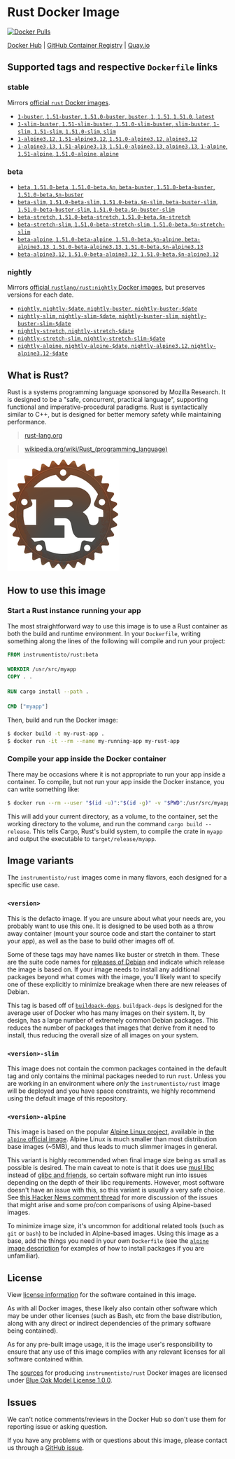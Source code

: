 Rust Docker Image
=================

[![Docker Pulls](https://img.shields.io/docker/pulls/instrumentisto/rust.svg)](https://hub.docker.com/r/instrumentisto/rust)

[Docker Hub](https://hub.docker.com/r/instrumentisto/rust)
| [GitHub Container Registry](https://github.com/orgs/instrumentisto/packages/container/package/rust)
| [Quay.io](https://quay.io/repository/instrumentisto/rust)




## Supported tags and respective `Dockerfile` links


### stable

Mirrors [official `rust` Docker images][1].

- [`1-buster`, `1.51-buster`, `1.51.0-buster`, `buster`, `1`, `1.51`, `1.51.0`, `latest`][301]
- [`1-slim-buster`, `1.51-slim-buster`, `1.51.0-slim-buster`, `slim-buster`, `1-slim`, `1.51-slim`, `1.51.0-slim`, `slim`][302]
- [`1-alpine3.12`, `1.51-alpine3.12`, `1.51.0-alpine3.12`, `alpine3.12`][303]
- [`1-alpine3.13`, `1.51-alpine3.13`, `1.51.0-alpine3.13`, `alpine3.13`, `1-alpine`, `1.51-alpine`, `1.51.0-alpine`, `alpine`][304]


### beta

- [`beta`, `1.51.0-beta`, `1.51.0-beta.$n`, `beta-buster`, `1.51.0-beta-buster`, `1.51.0-beta.$n-buster`][201]
- [`beta-slim`, `1.51.0-beta-slim`, `1.51.0-beta.$n-slim`, `beta-buster-slim`, `1.51.0-beta-buster-slim`, `1.51.0-beta.$n-buster-slim`][202]
- [`beta-stretch`, `1.51.0-beta-stretch`, `1.51.0-beta.$n-stretch`][203]
- [`beta-stretch-slim`, `1.51.0-beta-stretch-slim`, `1.51.0-beta.$n-stretch-slim`][204]
- [`beta-alpine`, `1.51.0-beta-alpine`, `1.51.0-beta.$n-alpine`, `beta-alpine3.13`, `1.51.0-beta-alpine3.13`, `1.51.0-beta.$n-alpine3.13`][205]
- [`beta-alpine3.12`, `1.51.0-beta-alpine3.12`, `1.51.0-beta.$n-alpine3.12`][206]


### nightly

Mirrors [official `rustlang/rust:nightly` Docker images][2], but preserves versions for each date.

- [`nightly`, `nightly-$date`, `nightly-buster`, `nightly-buster-$date`][101]
- [`nightly-slim`, `nightly-slim-$date`, `nightly-buster-slim`, `nightly-buster-slim-$date`][102]
- [`nightly-stretch`, `nightly-stretch-$date`][103]
- [`nightly-stretch-slim`, `nightly-stretch-slim-$date`][104]
- [`nightly-alpine`, `nightly-alpine-$date`, `nightly-alpine3.12`, `nightly-alpine3.12-$date`][105]




## What is Rust?

Rust is a systems programming language sponsored by Mozilla Research. It is designed to be a "safe, concurrent, practical language", supporting functional and imperative-procedural paradigms. Rust is syntactically similar to C++, but is designed for better memory safety while maintaining performance.

> [rust-lang.org](https://rust-lang.org)

> [wikipedia.org/wiki/Rust_(programming_language)](https://wikipedia.org/wiki/Rust_(programming_language))

![Rust Logo](https://raw.githubusercontent.com/docker-library/docs/a11c341c57de07fbccfed7b21ea92d4bc40130a2/rust/logo.png)




## How to use this image


### Start a Rust instance running your app

The most straightforward way to use this image is to use a Rust container as both the build and runtime environment. In your `Dockerfile`, writing something along the lines of the following will compile and run your project:

```Dockerfile
FROM instrumentisto/rust:beta

WORKDIR /usr/src/myapp
COPY . .

RUN cargo install --path .

CMD ["myapp"]
```

Then, build and run the Docker image:

```bash
$ docker build -t my-rust-app .
$ docker run -it --rm --name my-running-app my-rust-app
```


### Compile your app inside the Docker container

There may be occasions where it is not appropriate to run your app inside a container. To compile, but not run your app inside the Docker instance, you can write something like:

```bash
$ docker run --rm --user "$(id -u)":"$(id -g)" -v "$PWD":/usr/src/myapp -w /usr/src/myapp instrumentisto/rust:beta cargo build --release
```

This will add your current directory, as a volume, to the container, set the working directory to the volume, and run the command `cargo build --release`. This tells Cargo, Rust's build system, to compile the crate in `myapp` and output the executable to `target/release/myapp`.




## Image variants

The `instrumentisto/rust` images come in many flavors, each designed for a specific use case.


### `<version>`

This is the defacto image. If you are unsure about what your needs are, you probably want to use this one. It is designed to be used both as a throw away container (mount your source code and start the container to start your app), as well as the base to build other images off of.

Some of these tags may have names like buster or stretch in them. These are the suite code names for [releases of Debian][11] and indicate which release the image is based on. If your image needs to install any additional packages beyond what comes with the image, you'll likely want to specify one of these explicitly to minimize breakage when there are new releases of Debian.

This tag is based off of [`buildpack-deps`][12]. `buildpack-deps` is designed for the average user of Docker who has many images on their system. It, by design, has a large number of extremely common Debian packages. This reduces the number of packages that images that derive from it need to install, thus reducing the overall size of all images on your system.


### `<version>-slim`

This image does not contain the common packages contained in the default tag and only contains the minimal packages needed to run `rust`. Unless you are working in an environment where _only_ the `instrumentisto/rust` image will be deployed and you have space constraints, we highly recommend using the default image of this repository.


### `<version>-alpine`

This image is based on the popular [Alpine Linux project][21], available in [the `alpine` official image][22]. Alpine Linux is much smaller than most distribution base images (~5MB), and thus leads to much slimmer images in general.

This variant is highly recommended when final image size being as small as possible is desired. The main caveat to note is that it does use [musl libc][23] instead of [glibc and friends][24], so certain software might run into issues depending on the depth of their libc requirements. However, most software doesn't have an issue with this, so this variant is usually a very safe choice. See [this Hacker News comment thread][25] for more discussion of the issues that might arise and some pro/con comparisons of using Alpine-based images.

To minimize image size, it's uncommon for additional related tools (such as `git` or `bash`) to be included in Alpine-based images. Using this image as a base, add the things you need in your own `Dockerfile` (see the [`alpine` image description][22] for examples of how to install packages if you are unfamiliar).




## License

View [license information][3] for the software contained in this image.

As with all Docker images, these likely also contain other software which may be under other licenses (such as Bash, etc from the base distribution, along with any direct or indirect dependencies of the primary software being contained).

As for any pre-built image usage, it is the image user's responsibility to ensure that any use of this image complies with any relevant licenses for all software contained within.

The [sources][31] for producing `instrumentisto/rust` Docker images are licensed under [Blue Oak Model License 1.0.0][32].




## Issues

We can't notice comments/reviews in the Docker Hub so don't use them for reporting issue or asking question.

If you have any problems with or questions about this image, please contact us through a [GitHub issue][33].





[1]: https://hub.docker.com/_/rust
[2]: https://hub.docker.com/r/rustlang/rust
[3]: https://www.rust-lang.org/en-US/legal.html

[11]: https://wiki.debian.org/DebianReleases
[12]: https://hub.docker.com/_/buildpack-deps

[21]: http://alpinelinux.org
[22]: https://hub.docker.com/_/alpine
[23]: http://www.musl-libc.org
[24]: http://www.etalabs.net/compare_libcs.html
[25]: https://news.ycombinator.com/item?id=10782897

[31]: https://github.com/instrumentisto/rust-docker-image
[32]: https://github.com/instrumentisto/rust-docker-image/blob/master/LICENSE.md
[33]: https://github.com/instrumentisto/rust-docker-image/issues

[101]: https://github.com/rust-lang/docker-rust-nightly/blob/master/buster/Dockerfile
[102]: https://github.com/rust-lang/docker-rust-nightly/blob/master/buster/slim/Dockerfile
[103]: https://github.com/rust-lang/docker-rust-nightly/blob/master/stretch/Dockerfile
[104]: https://github.com/rust-lang/docker-rust-nightly/tree/master/stretch/slim
[105]: https://github.com/rust-lang/docker-rust-nightly/blob/master/alpine3.12/Dockerfile

[201]: https://github.com/instrumentisto/rust-docker-image/blob/master/beta/buster/Dockerfile
[202]: https://github.com/instrumentisto/rust-docker-image/blob/master/beta/buster-slim/Dockerfile
[203]: https://github.com/instrumentisto/rust-docker-image/blob/master/beta/stretch/Dockerfile
[204]: https://github.com/instrumentisto/rust-docker-image/blob/master/beta/stretch-slim/Dockerfile
[205]: https://github.com/instrumentisto/rust-docker-image/blob/master/beta/alpine3.13/Dockerfile
[206]: https://github.com/instrumentisto/rust-docker-image/blob/master/beta/alpine3.12/Dockerfile

[301]: https://github.com/rust-lang/docker-rust/blob/master/1.51.0/buster/Dockerfile
[302]: https://github.com/rust-lang/docker-rust/blob/master/1.51.0/buster/slim/Dockerfile
[303]: https://github.com/rust-lang/docker-rust/blob/master/1.51.0/alpine3.12/Dockerfile
[304]: https://github.com/rust-lang/docker-rust/blob/master/1.51.0/alpine3.13/Dockerfile

